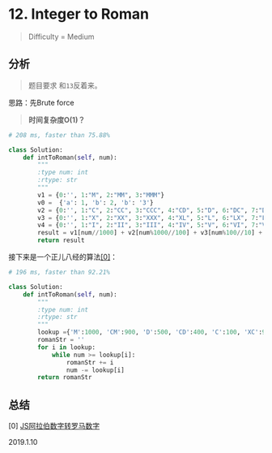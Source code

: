 # 12. Integer to Roman
> Difficulty = Medium

## 分析

> 题目要求
> 和`13`反着来。

思路：先Brute force

> **时间复杂度O(1)？**

```python
# 208 ms, faster than 75.88%

class Solution:
	def intToRoman(self, num):
		"""
		:type num: int
		:rtype: str
		"""
		v1 = {0:'', 1:"M", 2:"MM", 3:"MMM"}
		v0 =  {'a': 1, 'b': 2, 'b': '3'}
		v2 = {0:'', 1:"C", 2:"CC", 3:"CCC", 4:"CD", 5:"D", 6:"DC", 7:"DCC", 8:"DCCC", 9:"CM"}
		v3 = {0:'', 1:"X", 2:"XX", 3:"XXX", 4:"XL", 5:"L", 6:"LX", 7:"LXX", 8:"LXXX", 9:"XC"}
		v4 = {0:'', 1:"I", 2:"II", 3:"III", 4:"IV", 5:"V", 6:"VI", 7:"VII", 8:"VIII", 9:"IX"}
		result = v1[num//1000] + v2[num%1000//100] + v3[num%100//10] + v4[num%10]
		return result
```

接下来是一个正儿八经的算法[[0]](https://gist.github.com/imilu/00f32c61e50b7ca296f91e9d96d8e976)：
```python
# 196 ms, faster than 92.21% 

class Solution:
	def intToRoman(self, num):
		"""
		:type num: int
		:rtype: str
		"""
		lookup ={'M':1000, 'CM':900, 'D':500, 'CD':400, 'C':100, 'XC':90, 'L':50, 'XL':40, 'X':10, 'IX':9, 'V':5, 'IV':4, 'I':1}
		romanStr = ''
		for i in lookup:
			while num >= lookup[i]:
				romanStr += i
				num -= lookup[i]
		return romanStr
```
## 总结

[0] [JS阿拉伯数字转罗马数字](https://gist.github.com/imilu/00f32c61e50b7ca296f91e9d96d8e976)


2019.1.10